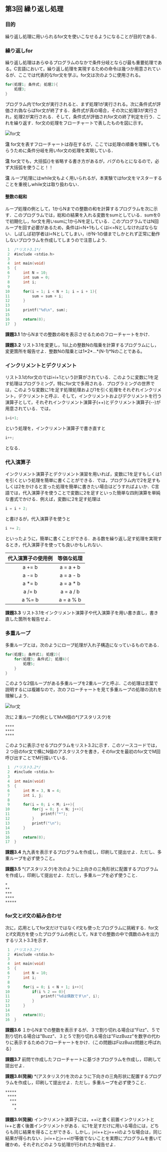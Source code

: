 ## 第3回 繰り返し処理

### 目的

繰り返し処理に用いられるfor文を使いこなせるようになることが目的である．

### 繰り返しfor

繰り返し処理はあらゆるプログラムのなかで条件分岐とならび最も重要処理である。C言語において，繰り返し処理を実現するための命令は幾つか用意されているが、ここでは代表的なfor文を学ぶ。for文は次のように使用される。   

```c
for(処理1; 条件式; 処理2){
	処理3;
}
```

プログラム内でfor文が実行されると、まず処理1が実行される。次に条件式が評価され偽ならばfor文が終了する．条件式が真の場合，その次に処理3が実行され，処理2が実行される．そして，条件式が評価されfor文の終了判定を行う．これを繰り返す．for文の処理をフローチャートで表したものを図に示す。

![for文](flowchart-for.png)

__注__ for文を表すフローチャートは存在するが，ここでは処理の順番を理解してもらうために条件分岐を用いfor文の処理を実現している．

__注__ for文でも，大括弧{}を省略する書き方があるが，バグのもとになるので，必ず大括弧を使うこと！！

__注__ ループ処理にはwhile文もよく用いられるが，本実験ではfor文をマスターすることを重視しwhile文は取り扱わない．

#### 整数の総和

ループ処理の例として，1からNまでの整数の和を計算するプログラムを次に示す．このプログラムでは，総和の結果を入れる変数をsumとしている．sumを0で初期化し，for文を用いsumに1からNを足している．このプログラムではN回ループを回す必要があるため，条件はi<N+1もしくはi<=Nとしなければならない．しばしば初学者はi<Nとしてしまい，iがN-1の値までしかとれず正常に動作しないプロウラムを作成してしまうので注意しよう．

```c
 1	/*リスト3.1*/
 2	#include <stdio.h>
 3
 4	int main(void)
 5	{
 6	    int N = 10;
 7	    int sum = 0;
 8	    int i;
 9
10	    for(i = 1; i < N + 1; i = i + 1){
11	        sum = sum + i;
12	    }
13
14	    printf("%d\n", sum);
15
16	    return(0);
17	}
```

__課題3.1__ 1からNまでの整数の和を表示させるためのフローチャートをかけ．

__課題3.2__ リスト3.1を変更し，1以上の整数Nの階乗を計算するプログラムにし，変更箇所を報告せよ．整数Nの階乗とは1\*2\*...\*(N-1)\*Nのことである。

### インクリメントとデクリメント

リスト3.1のfor文のではi=i+1という計算がされている．このように変数に1を足す処理はプログラミング，特にfor文で多用される．プログラミングの世界では，このような変数に1を足す処理処理および1を引く処理をそれぞれインクリメント，デクリメントと呼ぶ．そして，インクリメントおよびデクリメントを行う演算子として，それぞれインクリメント演算子(++)とデクリメント演算子(--)が用意されている．では，

```c
i=i+1;
```

という処理を，インクリメント演算子で書き直すと

```c
i++;
```

となる．

### 代入演算子

インクリメント演算子とデクリメント演習を用いれば，変数に1を足すもしくは1を引くという処理を簡単に書くことができる．では，プログラム内で2を足すもしくは2をかけると言った処理を簡単に書きたい場合はどうすればよいか．C言語では，代入演算子を使うことで変数に2を足すといった簡単な四則演算を単純な書式でかける．例えば，変数iに2を足す処理は

```c
i = i + 2;
```

と書けるが，代入演算子を使うと

```c
i += 2;
```

といったように，簡単に書くことができる．ある数を繰り返し足す処理を実現するとき，代入演算子を使っても良いかもしれない．

|代入演算子の使用例|  等価な処理  |
|:---:|:-----:|
|  a += b  |  a = a + b |
|  a -= b  |  a = a - b |
|  a *= b  |  a = a * b |
|  a /= b  |  a = a / b |
|  a %= b  |  a = a % b |

__課題3.3__ リスト3.1をインクリメント演算子や代入演算子を用い書き直し，書き直した箇所を報告せよ．

### 多重ループ

多重ループとは，次のようにロープ処理が入れ子構造になっているものである．

```c
for(処理1; 条件式1; 処理2){
    for(処理3; 条件式2; 処理4){
        処理5;
    }
}
```

このような2個ループがある多重ループを2重ループと呼ぶ．この処理は言葉で説明するには複雑なので，次のフローチャートを見て多重ループの処理の流れを理解しよう．

![for文](flowchart-loop.png)

次に２重ループの例としてMxN個の*(アスタリスク)を

```
****
****
****
```

このように表示させるプログラムをリスト3.2に示す．このソースコードでは，２つ目のfor文で横にN個のアスタリスクを書き，そのfor文を最初のfor文でM回呼び出すことでM行描いている．

```c
 1	/*リスト3.2*/
 2	#include <stdio.h>
 3
 4	int main(void)
 5	{
 6	    int M = 3, N = 4;
 7	    int i, j;
 8
 9	    for(i = 0; i < M; i++){
10	        for(j = 0; j < N; j++){
11	            printf("*");
12	        }
13	        printf("\n");
14	    }
15
16	    return(0);
17	}
```

__課題3.4__ 九九表を表示するプログラムを作成し，印刷して提出せよ．ただし、多重ループを必ず使うこと。

__課題3.5__ *(アスタリスク)を次のように上向きの三角形状に配置するプログラムを作成し，印刷して提出せよ．ただし，多重ループを必ず使うこと．

```
*
**
***
****
*****
```

### for文とif文の組み合わせ

次に，応用としてfor文だけではなくif文も使ったプログラムに挑戦する．for文とif文両方を使ったプログラムの例として，Nまでの整数の中で偶数のみを出力するリスト3.3を示す．

```c
 1	/*リスト3.2*/
 2	#include <stdio.h>
 3
 4	int main(void)
 5	{
 6	    int N = 10;
 7	    int i;
 8
 9	    for(i = 0; i < N + 1; i++){
10	        if(i % 2 == 0){
11	            printf("%dは偶数です\n", i);
12	        }
13	    }
14
15	    return(0);
16	}
```

__課題3.6__ １からNまでの整数を表示するが、３で割り切れる場合は"Fizz"、５で割り切れる場合は"Buzz"、３と５で割り切れる場合は"FizzBuzz"を数字の代わりに表示するためのフローチャートをかけ．（この問題はFizzBuzz問題と呼ばれる）

__課題3.7__ 前問で作成したフローチャートに基づきプログラムを作成し，印刷して提出せよ．


__課題3.8(発展)__ *(アスタリスク)を次のように下向きの三角形状に配置するプログラムを作成し，印刷して提出せよ．ただし，多重ループを必ず使うこと．

```
*****
 ****
  ***
   **
    *
```
__課題3.9(発展)__ インクリメント演算子には，++iと書く前置インクリメントとi++と書く後置インクリメントがある．iに1を足すだけに用いる場合には，どちらも同じ結果を得ることができる．しかし，j=i++とj=++iのような場合は，同じ結果が得られない．j=i++とj=++iが等価でないことを実際にプログラムを書いて確かめ，それぞれどのような処理が行われたか報告せよ．
